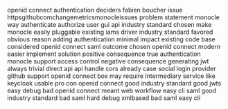 openid connect authentication deciders fabien boucher issue httpsgithubcomchangemetricsmonocleissues problem statement monocle way authenticate authorize user gui api industry standard chosen make monocle easily pluggable existing iams driver industry standard favored obvious reason adding authentication minimal impact existing code base considered openid connect saml outcome chosen openid connect modern easier implement solution positive consequence true authentication monocle support access control negative consequence generating jwt always trivial direct api api handle cors already case social login provider github support openid connect box may require intermediary service like keycloak usable pro con openid connect good industry standard good jwts easy debug bad openid connect meant web workflow easy cli saml good industry standard bad saml hard debug xmlbased bad saml easy cli